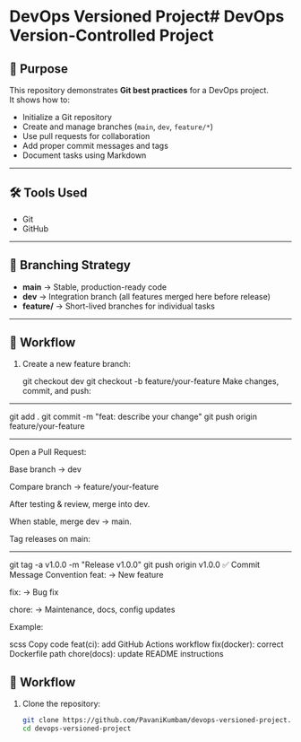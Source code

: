 # DevOps Versioned Project# DevOps Version-Controlled Project

## 📌 Purpose
This repository demonstrates **Git best practices** for a DevOps project.  
It shows how to:
- Initialize a Git repository
- Create and manage branches (`main`, `dev`, `feature/*`)
- Use pull requests for collaboration
- Add proper commit messages and tags
- Document tasks using Markdown

---

## 🛠️ Tools Used
- Git
- GitHub

---

## 🌳 Branching Strategy
- **main** → Stable, production-ready code  
- **dev** → Integration branch (all features merged here before release)  
- **feature/** → Short-lived branches for individual tasks  

---

## 🔄 Workflow
1. Create a new feature branch:

   git checkout dev
   git checkout -b feature/your-feature
Make changes, commit, and push:

---
git add .
git commit -m "feat: describe your change"
git push origin feature/your-feature

---

Open a Pull Request:

Base branch → dev

Compare branch → feature/your-feature

After testing & review, merge into dev.

When stable, merge dev → main.

Tag releases on main:

---
git tag -a v1.0.0 -m "Release v1.0.0"
git push origin v1.0.0
✅ Commit Message Convention
feat: → New feature

fix: → Bug fix

chore: → Maintenance, docs, config updates

Example:

scss
Copy code
feat(ci): add GitHub Actions workflow
fix(docker): correct Dockerfile path
chore(docs): update README instructions
## 🔄 Workflow
1. Clone the repository:
   ```bash
   git clone https://github.com/PavaniKumbam/devops-versioned-project.git
   cd devops-versioned-project

